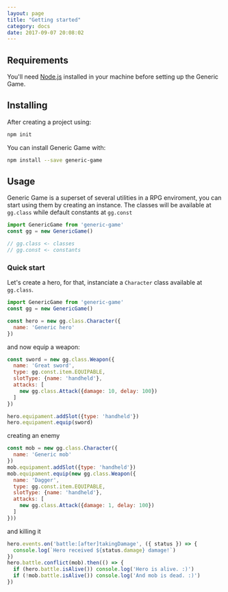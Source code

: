 ```yaml
---
layout: page
title: "Getting started"
category: docs
date: 2017-09-07 20:08:02
---
```


## Requirements

You'll need [Node.js](https://nodejs.org/en/) installed in your machine before setting up the Generic Game.

## Installing

After creating a project using:
```sh
npm init
```
You can install Generic Game with:
```sh
npm install --save generic-game
```


## Usage

Generic Game is a superset of several utilities in a RPG enviroment, you can start using them by creating an instance. The classes will be available at `gg.class` while default constants at `gg.const`

```js
import GenericGame from 'generic-game'
const gg = new GenericGame()

// gg.class <- classes
// gg.const <- constants
```

### Quick start

Let's create a hero, for that, instanciate a `Character` class available at `gg.class`.

```js
import GenericGame from 'generic-game'
const gg = new GenericGame()

const hero = new gg.class.Character({
  name: 'Generic hero'
})
```

and now equip a weapon:
```js
const sword = new gg.class.Weapon({
  name: 'Great sword',
  type: gg.const.item.EQUIPABLE,
  slotType: {name: 'handheld'},
  attacks: [
    new gg.class.Attack({damage: 10, delay: 100})
  ]
})

hero.equipament.addSlot({type: 'handheld'})
hero.equipament.equip(sword)
```

creating an enemy

```js
const mob = new gg.class.Character({
  name: 'Generic mob'
})
mob.equipament.addSlot({type: 'handheld'})
mob.equipament.equip(new gg.class.Weapon({
  name: 'Dagger',
  type: gg.const.item.EQUIPABLE,
  slotType: {name: 'handheld'},
  attacks: [
    new gg.class.Attack({damage: 1, delay: 100})
  ]
}))
```

and killing it

```js
hero.events.on('battle:[after]takingDamage', ({ status }) => {
  console.log(`Hero received ${status.damage} damage!`)
})
hero.battle.conflict(mob).then(() => {
  if (hero.battle.isAlive()) console.log('Hero is alive. :)')
  if (!mob.battle.isAlive()) console.log('And mob is dead. :)')
})
```
